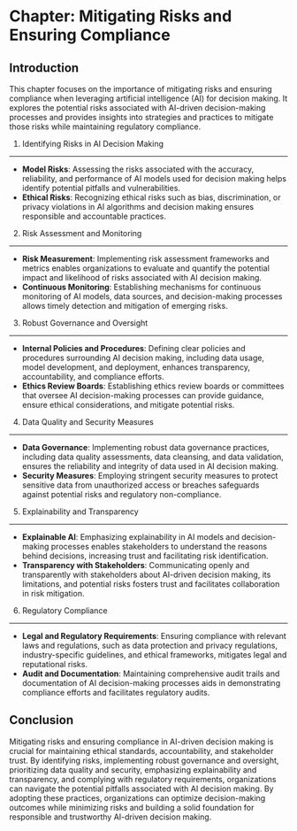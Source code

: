 Chapter: Mitigating Risks and Ensuring Compliance
=================================================

Introduction
------------

This chapter focuses on the importance of mitigating risks and ensuring compliance when leveraging artificial intelligence (AI) for decision making. It explores the potential risks associated with AI-driven decision-making processes and provides insights into strategies and practices to mitigate those risks while maintaining regulatory compliance.

1. Identifying Risks in AI Decision Making
------------------------------------------

* **Model Risks**: Assessing the risks associated with the accuracy, reliability, and performance of AI models used for decision making helps identify potential pitfalls and vulnerabilities.
* **Ethical Risks**: Recognizing ethical risks such as bias, discrimination, or privacy violations in AI algorithms and decision making ensures responsible and accountable practices.

2. Risk Assessment and Monitoring
---------------------------------

* **Risk Measurement**: Implementing risk assessment frameworks and metrics enables organizations to evaluate and quantify the potential impact and likelihood of risks associated with AI decision making.
* **Continuous Monitoring**: Establishing mechanisms for continuous monitoring of AI models, data sources, and decision-making processes allows timely detection and mitigation of emerging risks.

3. Robust Governance and Oversight
----------------------------------

* **Internal Policies and Procedures**: Defining clear policies and procedures surrounding AI decision making, including data usage, model development, and deployment, enhances transparency, accountability, and compliance efforts.
* **Ethics Review Boards**: Establishing ethics review boards or committees that oversee AI decision-making processes can provide guidance, ensure ethical considerations, and mitigate potential risks.

4. Data Quality and Security Measures
-------------------------------------

* **Data Governance**: Implementing robust data governance practices, including data quality assessments, data cleansing, and data validation, ensures the reliability and integrity of data used in AI decision making.
* **Security Measures**: Employing stringent security measures to protect sensitive data from unauthorized access or breaches safeguards against potential risks and regulatory non-compliance.

5. Explainability and Transparency
----------------------------------

* **Explainable AI**: Emphasizing explainability in AI models and decision-making processes enables stakeholders to understand the reasons behind decisions, increasing trust and facilitating risk identification.
* **Transparency with Stakeholders**: Communicating openly and transparently with stakeholders about AI-driven decision making, its limitations, and potential risks fosters trust and facilitates collaboration in risk mitigation.

6. Regulatory Compliance
------------------------

* **Legal and Regulatory Requirements**: Ensuring compliance with relevant laws and regulations, such as data protection and privacy regulations, industry-specific guidelines, and ethical frameworks, mitigates legal and reputational risks.
* **Audit and Documentation**: Maintaining comprehensive audit trails and documentation of AI decision-making processes aids in demonstrating compliance efforts and facilitates regulatory audits.

Conclusion
----------

Mitigating risks and ensuring compliance in AI-driven decision making is crucial for maintaining ethical standards, accountability, and stakeholder trust. By identifying risks, implementing robust governance and oversight, prioritizing data quality and security, emphasizing explainability and transparency, and complying with regulatory requirements, organizations can navigate the potential pitfalls associated with AI decision making. By adopting these practices, organizations can optimize decision-making outcomes while minimizing risks and building a solid foundation for responsible and trustworthy AI-driven decision making.
